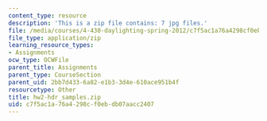 ```yaml
---
content_type: resource
description: 'This is a zip file contains: 7 jpg files.'
file: /media/courses/4-430-daylighting-spring-2012/c7f5ac1a76a4298cf0ebdb07aacc2407_hw2-hdr_samples.zip
file_type: application/zip
learning_resource_types:
- Assignments
ocw_type: OCWFile
parent_title: Assignments
parent_type: CourseSection
parent_uid: 2bb7d433-6a82-e1b3-3d4e-610ace951b4f
resourcetype: Other
title: hw2-hdr_samples.zip
uid: c7f5ac1a-76a4-298c-f0eb-db07aacc2407
---
```

